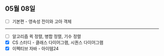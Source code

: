 ## 05월 08일

- [ ] 기본편 - 영속성 전이와 고아 객체

---

- [ ] 알고리즘 퀵 정렬, 병합 정렬, 기수 정렬
- [x] CS 스터디 - 클래스 다이어그램, 시퀀스 다이어그램
- [x] 이펙티브 자바 - 아이템24
